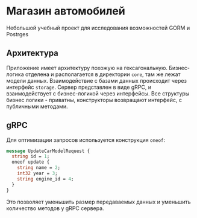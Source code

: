 # Магазин автомобилей
Небольшой учебный проект для исследования возможностей GORM и Postrges
## Архитектура
Приложение имеет архитектуру похожую на гексагональную. Бизнес-логика отделена и располагается в директории `core`, там же лежат модели данных. Взаимодействие с базами данных происходит через интерфейс `storage`. Сервер представлен в виде gRPC, и взаимодействует с бизнес-логикой через интерфейсы. Все структуры бизнес логики - приватны, конструкторы возвращают интерфейс, с публичными методами.
## gRPC
Для оптимизации запросов используется конструкция `oneof`:
```proto
message UpdateCarModelRequest {
  string id = 1;
  oneof update {
    string name = 2;
    int32 year = 3;
    string engine_id = 4;
  }
}
```
Это позволяет уменьшить размер передаваемых данных и уменьшить количество методов у gRPC сервера.
